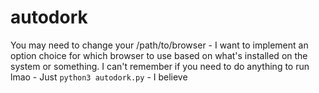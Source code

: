 # autodork

You may need to change your /path/to/browser - I want to implement an option choice for which browser to use based on what's installed on the system or something. I can't remember if you need to do anything to run lmao - Just 
`python3 autodork.py` - I believe
